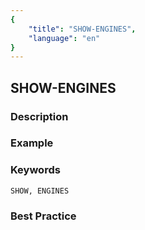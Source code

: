 ```yaml
---
{
    "title": "SHOW-ENGINES",
    "language": "en"
}
---
```


## SHOW-ENGINES

### Description

### Example

### Keywords

    SHOW, ENGINES

### Best Practice


